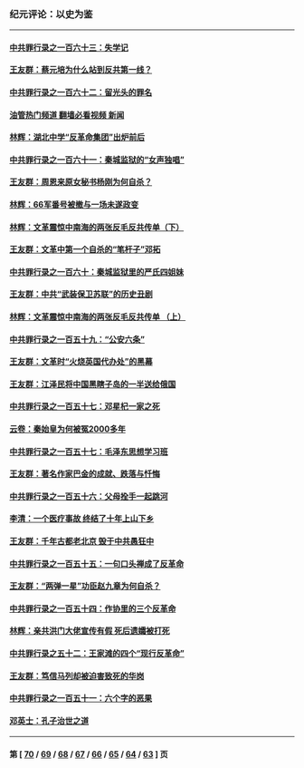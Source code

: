 ### 纪元评论：以史为鉴
---
#### [中共罪行录之一百六十三：失学记](../../pages/nsc1028/n14087784.md?10050330) 
#### [王友群：蔡元培为什么站到反共第一线？](../../pages/nsc1028/n14086128.md?10050330) 
#### [中共罪行录之一百六十二：留光头的罪名](../../pages/nsc1028/n14083151.md?10050330) 
#### [油管热门频道 翻墙必看视频 新闻](ok?10050330)
#### [林辉：湖北中学“反革命集团”出炉前后](../../pages/nsc1028/n14082585.md?10050330) 
#### [中共罪行录之一百六十一：秦城监狱的“女声独唱”](../../pages/nsc1028/n14079090.md?10050330) 
#### [王友群：周恩来原女秘书杨刚为何自杀？](../../pages/nsc1028/n14078084.md?10050330) 
#### [林辉：66军番号被撤与一场未遂政变](../../pages/nsc1028/n14078024.md?10050330) 
#### [林辉：文革震惊中南海的两张反毛反共传单（下）](../../pages/nsc1028/n14076376.md?10050330) 
#### [王友群：文革中第一个自杀的“笔杆子”邓拓](../../pages/nsc1028/n14075736.md?10050330) 
#### [中共罪行录之一百六十：秦城监狱里的严氏四姐妹](../../pages/nsc1028/n14074881.md?10050330) 
#### [王友群：中共“武装保卫苏联”的历史丑剧](../../pages/nsc1028/n14074106.md?10050330) 
#### [林辉：文革震惊中南海的两张反毛反共传单 （上）](../../pages/nsc1028/n14073140.md?10050330) 
#### [中共罪行录之一百五十九：“公安六条”](../../pages/nsc1028/n14071344.md?10050330) 
#### [王友群：文革时“火烧英国代办处”的黑幕](../../pages/nsc1028/n14070603.md?10050330) 
#### [王友群：江泽民将中国黑瞎子岛的一半送给俄国](../../pages/nsc1028/n14069964.md?10050330) 
#### [中共罪行录之一百五十七：邓星杞一家之死](../../pages/nsc1028/n14069475.md?10050330) 
#### [云卷：秦始皇为何被冤2000多年](../../pages/nsc1028/n14068423.md?10050330) 
#### [中共罪行录之一百五十七：毛泽东思想学习班](../../pages/nsc1028/n14067273.md?10050330) 
#### [王友群：著名作家巴金的成就、跌落与忏悔](../../pages/nsc1028/n14064433.md?10050330) 
#### [中共罪行录之一百五十六：父母拴手一起跳河](../../pages/nsc1028/n14063788.md?10050330) 
#### [李清：一个医疗事故 终结了十年上山下乡](../../pages/nsc1028/n14062776.md?10050330) 
#### [王友群：千年古都老北京 毁于中共愚狂中](../../pages/nsc1028/n14061802.md?10050330) 
#### [中共罪行录之一百五十五：一句口头禅成了反革命](../../pages/nsc1028/n14060064.md?10050330) 
#### [王友群：“两弹一星”功臣赵九章为何自杀？](../../pages/nsc1028/n14059162.md?10050330) 
#### [中共罪行录之一百五十四：作协里的三个反革命](../../pages/nsc1028/n14058634.md?10050330) 
#### [林辉：亲共洪门大佬宣传有假 死后遗孀被打死](../../pages/nsc1028/n14057205.md?10050330) 
#### [中共罪行录之五十二：王家滩的四个“现行反革命”](../../pages/nsc1028/n14056387.md?10050330) 
#### [王友群：笃信马列却被迫害致死的华岗](../../pages/nsc1028/n14053972.md?10050330) 
#### [中共罪行录之一百五十一：六个字的恶果](../../pages/nsc1028/n14053129.md?10050330) 
#### [邓英士：孔子治世之道](../../pages/nsc1028/n14052210.md?10050330) 

---
#### 第 [ [70](./70.md?10050330) / [69](./69.md?10050330) / [68](./68.md?10050330) / [67](./67.md?10050330) / [66](./66.md?10050330) / [65](./65.md?10050330) / [64](./64.md?10050330) / [63](./63.md?10050330) ] 页
